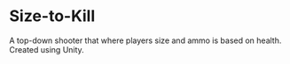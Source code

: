 # Size-to-Kill
A top-down shooter that where players size and ammo is based on health. Created using Unity.
